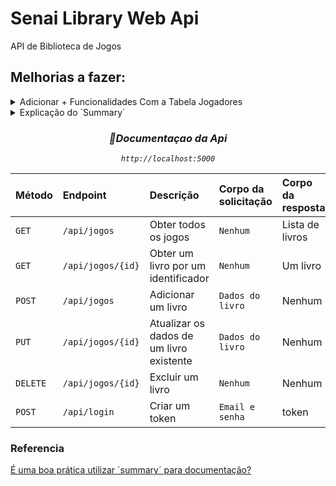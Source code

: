 # Senai Library Web Api
API de Biblioteca de Jogos  


## Melhorias a fazer:

<details>
  <summary>Adicionar + Funcionalidades Com a Tabela Jogadores</summary>
 

- [x] Criando Repositorio de Jogador

- [ ] Criar Controller de Jogador

- [ ] Criando metodo Listar Jogadores

- [ ] Adicionando EndPoint de GET no Controller

- [ ] Criando metodo Buscar By Id do Jogador

- [ ] Adicionando EndPoint de GET By Id no Controller

- [ ] Criando Metodo Cadastrar Jogador

- [ ] Adicionando EndPoint de POST no Controller

- [ ] Criando metodo Atualizar Jogador

- [ ] Adicionando EndPoint de PUT no Controller

- [ ] Criando metodo Deletar Jogador

- [ ] Adicionando EndPoint de DELETE no Controller

- [ ] Adicionando Restriçao no DELETE Jogador

</details>




<details>
  <summary>Explicação do `Summary`</summary>
  <br>
 
`<summary>` marca deve ser usada para descrever um tipo ou um membro de tipo
 
`<summary>` ->	Aqui é a descrição do membro. Você descreve exatamente para qual fim é o método, variável, classe e etc.  

`<return>` ->	Como o nome já diz, descreve entre essa tag que tipo de informação seu método irá retornar (se ele retornar alguma coisa).

`<param name="NOME">` ->	Utilizada para definir informações de um parâmetro da função (se ela possuir). Possui o atributo name, onde seu valor deve ser o nome do parâmetro.

</details>



<div align="center">

   <h3 align="center"><i>📖Documentaçao da Api</em></i></h3>
  
   <cite align="center">`http://localhost:5000`</cite>
  


| Método| Endpoint | Descrição |Corpo da solicitação| Corpo da resposta|
| :---------- | :--------- | :---------------------------------- | :--------- | :---------------------------------- |
| `GET` | `/api/jogos`   | Obter todos os jogos | `Nenhum` | Lista de livros|
|`GET`| `/api/jogos/{id}`| Obter um livro por um identificador |`Nenhum`| Um livro|
| `POST ` | `/api/jogos`   | Adicionar um livro| `Dados do livro` | Nenhum |
| `PUT` |`/api/jogos/{id}` | Atualizar os dados de um livro existente | `Dados do livro` | Nenhum |
| `DELETE` | `/api/jogos/{id}` | Excluir um livro | `Nenhum` | Nenhum |
| `POST` | `/api/login` | Criar um token | `Email e senha` | token |

   
</div>

  
### Referencia
  
[É uma boa prática utilizar ´summary´ para documentação?](https://pt.stackoverflow.com/questions/9847/%C3%89-uma-boa-pr%C3%A1tica-utilizar-summary-para-documenta%C3%A7%C3%A3o)
